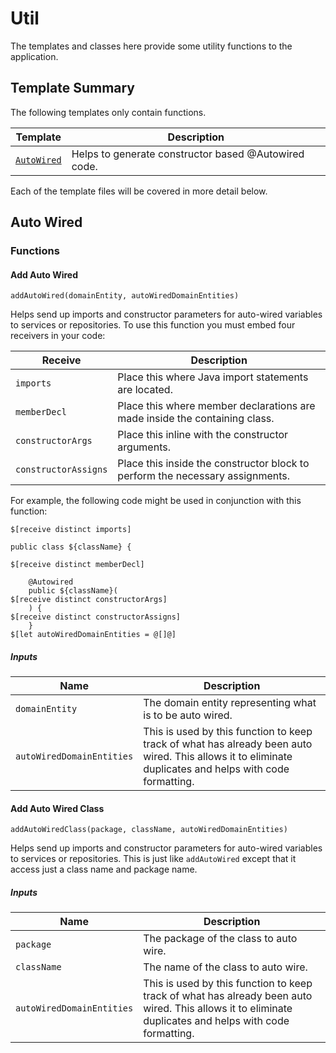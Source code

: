 [//]: # ( =====preserve===== start-Introduction ===== )
# Util

The templates and classes here provide some utility functions to the application.

[//]: # ( =====preserve===== end-Introduction ===== )

<a name="template-summary"></a>
## Template Summary

The following templates only contain functions.

|Template|Description|
|---|---|
| [`AutoWired`](#auto-wired) | Helps to generate constructor based @Autowired code. |

Each of the template files will be covered in more detail below.

<a name="auto-wired"></a>
## Auto Wired

### Functions

#### Add Auto Wired

```
addAutoWired(domainEntity, autoWiredDomainEntities)
```

Helps send up imports and constructor parameters for auto-wired variables to services or repositories.
To use this function you must embed four receivers in your code:

| Receive | Description |
| --- | --- |
| `imports` | Place this where Java import statements are located. |
| `memberDecl` | Place this where member declarations are made inside the containing class. |
| `constructorArgs` | Place this inline with the constructor arguments. |
| `constructorAssigns` | Place this inside the constructor block to perform the necessary assignments.|

For example, the following code might be used in conjunction with this function:

```
$[receive distinct imports]

public class ${className} {

$[receive distinct memberDecl]

    @Autowired
    public ${className}(
$[receive distinct constructorArgs]
    ) {
$[receive distinct constructorAssigns]
    }
$[let autoWiredDomainEntities = @[]@]
```


##### Inputs

|Name|Description|
|---|---|
|`domainEntity`|The domain entity representing what is to be auto wired.|
|`autoWiredDomainEntities`|This is used by this function to keep track of what has already been auto wired. This allows it to eliminate duplicates and helps with code formatting.|



#### Add Auto Wired Class

```
addAutoWiredClass(package, className, autoWiredDomainEntities)
```

Helps send up imports and constructor parameters for auto-wired variables to services or repositories. This is just like `addAutoWired` except that it access just a class name and package name.

##### Inputs

|Name|Description|
|---|---|
|`package`|The package of the class to auto wire.|
|`className`|The name of the class to auto wire.|
|`autoWiredDomainEntities`|This is used by this function to keep track of what has already been auto wired. This allows it to eliminate duplicates and helps with code formatting.|



